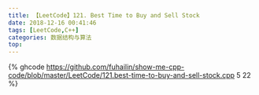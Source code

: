 ```yaml
---
title: 【LeetCode】121. Best Time to Buy and Sell Stock
date: 2018-12-16 00:41:46
tags: [LeetCode,C++]
categories: 数据结构与算法 
top:
---
```


{% ghcode https://github.com/fuhailin/show-me-cpp-code/blob/master/LeetCode/121.best-time-to-buy-and-sell-stock.cpp 5 22 %}

<!-- {% include_code lang:cpp 'hello world in c lang' hello_world.c %} -->
